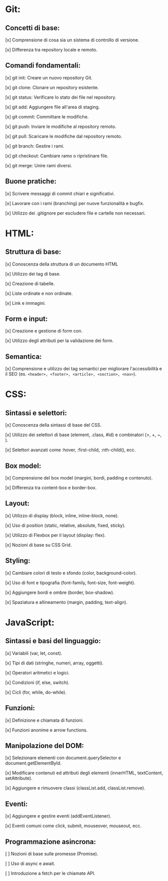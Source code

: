 # Git:

## Concetti di base:

[x] Comprensione di cosa sia un sistema di controllo di versione.

[x] Differenza tra repository locale e remoto.

## Comandi fondamentali:

[x] git init: Creare un nuovo repository Git.

[x] git clone: Clonare un repository esistente.

[x] git status: Verificare lo stato dei file nel repository.

[x] git add: Aggiungere file all'area di staging.

[x] git commit: Committare le modifiche.

[x] git push: Inviare le modifiche al repository remoto.

[x] git pull: Scaricare le modifiche dal repository remoto.

[x] git branch: Gestire i rami.

[x] git checkout: Cambiare ramo o ripristinare file.

[x] git merge: Unire rami diversi.

## Buone pratiche:

[x] Scrivere messaggi di commit chiari e significativi.

[x] Lavorare con i rami (branching) per nuove funzionalità e bugfix.

[x] Utilizzo dei .gitignore per escludere file e cartelle non necessari.

# HTML:

## Struttura di base:

[x] Conoscenza della struttura di un documento HTML

[x] Utilizzo dei tag di base.

[x] Creazione di tabelle.

[x] Liste ordinate e non ordinate.

[x] Link e immagini.

## Form e input:

[x] Creazione e gestione di form con.

[x] Utilizzo degli attributi per la validazione dei form.

## Semantica:

[x] Comprensione e utilizzo dei tag semantici per migliorare l'accessibilità e il SEO (es. `<header>, <footer>, <article>, <section>, <nav>`).

# CSS:

## Sintassi e selettori:

[x] Conoscenza della sintassi di base del CSS.

[x] Utilizzo dei selettori di base (element, .class, #id) e
combinatori (>, +, ~, ).

[x] Selettori avanzati come :hover, :first-child, :nth-child(), ecc.

## Box model:

[x] Comprensione del box model (margini, bordi, padding e contenuto).

[x] Differenza tra content-box e border-box.

## Layout:

[x] Utilizzo di display (block, inline, inline-block, none).

[x] Uso di position (static, relative, absolute, fixed, sticky).

[x] Utilizzo di Flexbox per il layout (display: flex).

[x] Nozioni di base su CSS Grid.

## Styling:

[x] Cambiare colori di testo e sfondo (color, background-color).

[x] Uso di font e tipografia (font-family, font-size, font-weight).

[x] Aggiungere bordi e ombre (border, box-shadow).

[x] Spaziatura e allineamento (margin, padding, text-align).

# JavaScript:

## Sintassi e basi del linguaggio:

[x] Variabili (var, let, const).

[x] Tipi di dati (stringhe, numeri, array, oggetti).

[x] Operatori aritmetici e logici.

[x] Condizioni (if, else, switch).

[x] Cicli (for, while, do-while).

## Funzioni:

[x] Definizione e chiamata di funzioni.

[x] Funzioni anonime e arrow functions.

## Manipolazione del DOM:

[x] Selezionare elementi con document.querySelector e document.getElementById.

[x] Modificare contenuti ed attributi degli elementi (innerHTML, textContent, setAttribute).

[x] Aggiungere e rimuovere classi (classList.add, classList.remove).

## Eventi:

[x] Aggiungere e gestire eventi (addEventListener).

[x] Eventi comuni come click, submit, mouseover, mouseout, ecc.

## Programmazione asincrona:

[ ] Nozioni di base sulle promesse (Promise).

[ ] Uso di async e await.

[ ] Introduzione a fetch per le chiamate API.
